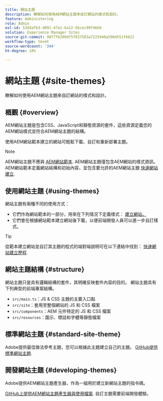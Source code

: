 ```yaml
---
title: 網站主題
description: 瞭解如何使用AEM網站主題來自訂網站的樣式和設計。
feature: Administering
role: Admin
exl-id: 53d4afb3-d091-47a1-ba12-5bcec99f46b9
solution: Experience Manager Sites
source-git-commit: 90f7f6209df5f837583a7225940a5984551f6622
workflow-type: tm+mt
source-wordcount: '344'
ht-degree: 10%

---
```


# 網站主題 {#site-themes}

瞭解如何使用AEM網站主題來自訂網站的樣式和設計。

## 概觀 {#overview}

AEM網站主題是包含CSS、JavaScript和靜態資源的套件，這些資源定義您的AEM網站樣式並符合AEM網站主題的結構。

使用AEM網站範本建立的網站可輕鬆下載、自訂和重新部署主題。

>[!NOTE]
>
>AEM網站主題不應與 [AEM網站範本](site-templates.md). AEM網站主題僅包含AEM網站的樣式資訊。 AEM網站範本定義網站結構和初始內容，並包含要允許的AEM網站主題 [快速網站建立](create-site.md).

## 使用網站主題 {#using-themes}

網站主題有兩種不同的使用方式：

* 它們作為網站範本的一部分，用來在下列情況下定義樣式： [建立網站。](create-site.md)
* 它們會在根據網站範本建立網站後下載，以便前端開發人員可以進一步自訂樣式。

>[!TIP]
>
>從範本建立網站並自訂其主題的程式的端對端說明可在以下連結中找到： [快速網站建立歷程](/help/journey-sites/quick-site/overview.md).

## 網站主題結構 {#structure}

網站主題只是具有邏輯結構的套件，其明確反映套件內容的目的。 網站主題具有下列典型的前端專案結構。

* `src/main.ts`：JS &amp; CSS 主題的主要入口點
* `src/site`：套用至整個網站的 JS 和 CSS 檔案
* `src/components`：AEM 元件特定的 JS 和 CSS 檔案
* `src/resources`：圖示、標誌和字體等靜態檔案

## 標準網站主題 {#standard-site-theme}

Adobe提供最佳做法參考主題，您可以根據此主題建立自己的主題。 [GitHub提供標準網站主題](https://github.com/adobe/aem-site-template-standard/tree/main/theme).

## 開發網站主題 {#developing-themes}

Adobe提供AEM網站主題產生器，作為一組用於建立新網站主題的指令碼。

[GitHub上提供AEM網站主題產生器與使用檔案](https://github.com/adobe/aem-site-theme-builder). 自訂主題需要前端開發體驗。
